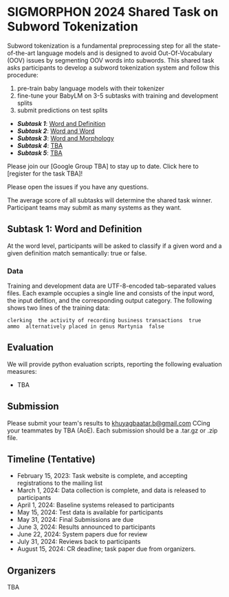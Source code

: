 # SIGMORPHON 2024 Shared Task on Subword Tokenization

Subword tokenization is a fundamental preprocessing step for all the state-of-the-art language models and is designed to avoid Out-Of-Vocabulary (OOV) issues by segmenting OOV words into subwords. This shared task asks participants to develop a subword tokenization system and follow this procedure: 

1.  pre-train baby language models with their tokenizer
2.  fine-tune your BabyLM on 3-5 subtasks with training and development splits
3.  submit predictions on test splits

+ ***Subtask 1***: [Word and Definition](https://github.com/sigmorphon/2024TokenST#)
+ ***Subtask 2***: [Word and Word](https://github.com/sigmorphon/2024TokenST#)
+ ***Subtask 3***: [Word and Morphology](https://github.com/sigmorphon/2024TokenST#)
+ ***Subtask 4***: [TBA](https://github.com/sigmorphon/2024TokenST#)
+ ***Subtask 5***: [TBA](https://github.com/sigmorphon/2024TokenST#)

Please join our [Google Group TBA] to stay up to date.
Click here to [register for the task TBA]!

Please open the issues if you have any questions.

The average score of all subtasks will determine the shared task winner. Participant teams may submit as many systems as they want.

## Subtask 1: Word and Definition
At the word level, participants will be asked to classify if a given word and a given definition match semantically: true or false.

### Data
Training and development data are UTF-8-encoded tab-separated values files. Each example occupies a single line and consists of the input word, the input defition, and the corresponding output category. The following shows two lines of the training data:
    
    clerking  the activity of recording business transactions  true
    ammo  alternatively placed in genus Martynia  false


## Evaluation

We will provide python evaluation scripts, reporting the following evaluation measures:

- TBA

## Submission

Please submit your team's results to khuyagbaatar.b@gmail.com CCing your teammates by TBA (AoE). Each submission should be a .tar.gz or .zip file.

## Timeline (Tentative)

- February 15, 2023: Task website is complete, and accepting registrations to the mailing list
- March 1, 2024: Data collection is complete, and data is released to participants
- April 1, 2024: Baseline systems released to participants
- May 15, 2024: Test data is available for participants
- May 31, 2024: Final Submissions are due
- June 3, 2024: Results announced to participants
- June 22, 2024: System papers due for review
- July 31, 2024: Reviews back to participants
- August 15, 2024: CR deadline; task paper due from organizers.

## Organizers
TBA
